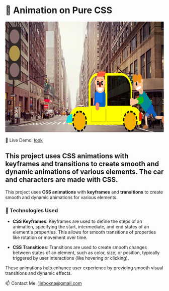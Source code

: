 # 🚗 Animation on Pure CSS

<p align="center">
  <img src="img/Screenshot_1.png" alt="Image 1" width="800" height="350">
</p>

🔗 Live Demo: [look](https://alexsand-r.github.io/lesson_13/)


## This project uses CSS animations with keyframes and transitions to create smooth and dynamic animations of various elements. The car and characters are made with CSS.

This project uses **CSS animations** with **keyframes** and **transitions** to create smooth and dynamic animations for various elements.

### 🔑 Technologies Used

- **CSS Keyframes**: Keyframes are used to define the steps of an animation, specifying the start, intermediate, and end states of an element's properties. This allows for smooth transitions of properties like rotation or movement over time.

- **CSS Transitions**: Transitions are used to create smooth changes between states of an element, such as color, size, or position, typically triggered by user interactions (like hovering or clicking).

These animations help enhance user experience by providing smooth visual transitions and dynamic effects.


📫 Contact Me:
1inboxna@gmail.com

